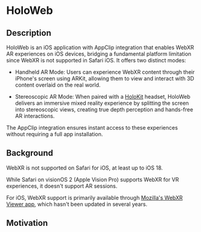 # HoloWeb

## Description

HoloWeb is an iOS application with AppClip integration that enables WebXR AR experiences on iOS devices, bridging a fundamental platform limitation since WebXR is not supported in Safari iOS. It offers two distinct modes:

* Handheld AR Mode: Users can experience WebXR content through their iPhone's screen using ARKit, allowing them to view and interact with 3D content overlaid on the real world.

* Stereoscopic AR Mode: When paired with a [HoloKit](https://holokit.io) headset, HoloWeb delivers an immersive mixed reality experience by splitting the screen into stereoscopic views, creating true depth perception and hands-free AR interactions.

The AppClip integration ensures instant access to these experiences without requiring a full app installation.

## Background

WebXR is not supported on Safari for iOS, at least up to iOS 18.

While Safari on visionOS 2 (Apple Vision Pro) supports WebXR for VR experiences, it doesn't support AR sessions.

For iOS, WebXR support is primarily available through [Mozilla's WebXR Viewer app](https://github.com/mozilla-mobile/webxr-ios/), which hasn't been updated in several years.

## Motivation

